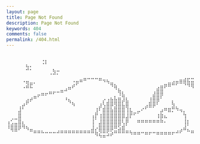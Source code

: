 ```yaml
---
layout: page
title: Page Not Found
description: Page Not Found
keywords: 404
comments: false
permalink: /404.html
---
```


<!----------------------------------------------------------------
         mm
      /^(  )^\                     Ascii arts included in this page:
      \,(..),/                     - R2D2, provided by: http://www.chris.com/
        V~~V                       - Texts, generated from: http://www.network-science.de/ascii/  
                                   http:// cnfeat.github.io
            
------------------------------------------------------------------>

  <style>
    pre {
          background: none;
          border: none;
    }
  </style>

  <pre>         
⠀⠀⠀⠀⠀⡀⠀⠀⠀⠨⠇⠀⠀⠀⠀⠀⠀⠀⠀⠀⠀⠀⠀⠀⠀⠀⠀⠀⠀⠀⠀⠀⠀⠀⠀⠀⠀⠀⠀⠀⠀⠀⠀⠀⠀⠀⠀⠀⠀⠀⠀⠀⠀⠀⠀⠀⠀⠀⠀⠀
⠀⠀⠀⠀⠀⠽⠅⠀⠀⠀⠀⠀⣄⣀⠀⠀⠀⠀⠀⠀⠀⠀⠀⠀⠀⠀⠀⠀⠀⠀⠀⠀⠀⠀⠀⠀⠀⠀⠀⠀⠀⠀⠀⠀⠀⠀⠀⠀⠀⠀⠀⠀⠀⠀⠀⠀⠀⠀⠀⠀
⠀⠀⠀⠀⠀⠀⠀⠀⠀⠀⠀⠐⠚⠂⠀⠀⠀⠀⠀⠀⠀⠀⠀⠀⠀⠀⠀⠀⠀⠀⠀⠀⠀⠀⠀⠀⠀⠀⠀⠀⠀⠀⠀⠀⠀⠀⠀⠀⠀⠀⠀⠀⠀⠀⠀⠀⠀⠀⠀⠀
⠀⠀⠀⠀⠠⣤⣀⡀⠀⠀⠀⠀⠀⠀⠀⠀⠀⠠⣤⠶⠛⠉⠉⠉⠛⠲⢦⣀⠀⠀⠀⠀⠀⠀⠀⠀⠀⠀⠀⠀⠀⠀⣀⣠⣤⣶⣾⣯⣭⡉⠉⠉⠉⢓⡢⠀⠀⠀⠀⠀
⠀⠀⠀⠀⠠⠾⠯⠀⠀⠀⠀⠀⠀⠀⠀⢀⣤⠞⠁⠀⠀⠀⠀⠀⠀⠀⠀⠙⢷⡀⠀⠀⠀⠀⠀⠀⠀⠀⠀⣠⣶⠟⠛⠉⠁⠀⠈⠙⠻⣟⡒⠈⠉⠉⠀⠀⠀⠀⠀⠀
⠀⠀⠀⠀⠀⠀⠀⠀⣀⣤⡤⠶⠖⠒⠛⠉⠀⠀⠀⠀⠀⠀⠀⠀⠀⠀⠀⠀⠀⢻⣆⠀⠀⠀⠀⠀⠀⠀⣰⣿⣿⠀⠀⠀⠀⠀⠀⠀⠀⠈⢻⣦⠶⢄⠀⠀⠀⠀⠀⠀
⠀⠀⠀⠀⠀⣠⡴⠛⠁⠀⠀⠀⠀⠀⠀⠰⣄⠀⠀⠀⠀⠀⠀⠀⠀⡠⢠⣦⣧⣶⣹⣆⠀⠀⠀⠀⠀⢰⣿⣿⠃⠀⠀⡀⠀⠀⠀⠀⠀⠀⠀⢿⠀⠀⠳⡄⠀⠀⠀⠀
⠀⠀⠀⢀⡴⠋⠀⠀⠀⠀⠀⠀⠀⠀⠀⠀⠈⠳⠀⠀⠀⠀⠀⠀⣰⢣⣿⡿⣻⣿⣧⣿⠀⠀⠀⠀⣠⣿⡿⠃⠀⠀⠀⣳⡀⠀⠀⠀⠀⠀⠀⠘⠀⠀⠀⠘⡆⠀⠀⠀
⠀⠀⠀⣼⠁⠀⠀⠀⠀⠀⠀⠀⠀⠀⠀⠀⠀⠀⠀⠀⠀⠀⠀⣸⠃⣿⣿⣷⣿⣿⣿⢸⣧⣀⡤⠊⠁⠀⠀⠀⡴⠛⠿⠍⠙⠲⡄⠀⠀⠀⠀⠀⠀⠀⠀⠀⣧⣀⠀⠀
⠀⢀⣀⣿⠀⠀⠀⠀⠀⠀⠀⠀⠀⠀⠀⠀⠀⠀⠀⠀⠀⠀⢰⡏⢸⣿⣿⣿⣿⣿⡿⣼⠏⠁⠀⠀⠀⠀⠀⠸⡿⠦⠀⠀⠀⠀⢹⠀⠀⠀⠀⠀⡀⠀⠀⠀⠀⠬⠛⡆
⢰⣡⣤⣿⣆⠀⠀⠀⠀⠀⠀⠀⠀⠀⠀⠀⠀⠀⠀⠀⠀⠀⢸⠀⣼⣿⣿⣿⣿⣿⢣⡟⠀⠀⠛⠛⠛⠛⠛⠛⠛⠂⠀⠀⠀⠀⢸⡇⠀⠀⠀⢰⡿⣄⠀⠀⠀⢀⣠⡇
⠘⢿⣿⠟⠙⠳⣤⣀⣀⡀⠀⠀⠀⢀⣀⣀⣀⣀⣀⣀⣀⣀⣼⡔⣿⣿⣿⡿⣛⣵⣿⣀⡀⠀⠀⠀⠀⠀⠀⠀⠀⠀⠀⠀⢀⣠⠾⣄⣀⣀⣠⡼⠁⠈⠳⢤⣤⡤⠾⠁
⠀⠀⠀⠀⠀⠀⠀⠉⠉⠉⠉⠉⠉⠉⠉⠉⠉⠉⠉⠉⠉⠉⠉⠻⢮⣭⠵⠞⠉⠉⠉⠉⠙⠛⠛⠉⠛⠋⠉⠛⠛⠛⠛⠋⠉⠁⠀⠀⠉⠉⠁⠀⠀⠀⠀⠀⠀⠀⠀⠀
  </pre>


